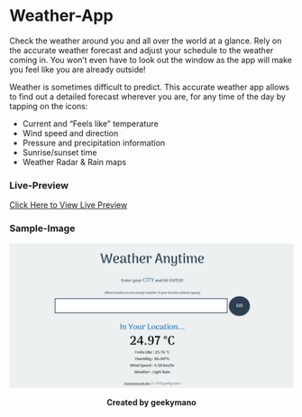 # Weather-App
Check the weather around you and all over the world at a glance.
Rely on the accurate weather forecast and adjust your schedule to the weather coming in. You won’t even have to look out the window as the app will make you feel like you are already outside!

Weather is sometimes difficult to predict. This accurate weather app allows to find out a detailed forecast wherever you are, for any time of the day by tapping on the icons:
- Current and “Feels like” temperature
- Wind speed and direction
- Pressure and precipitation information 
- Sunrise/sunset time
- Weather Radar & Rain maps

### Live-Preview
[Click Here to View Live Preview](https://amanovishnu.github.io/Weather-App/index.html)

### Sample-Image
![Homepage](Snapshots/SnapshotOne.png)

<p align="center"><b>Created by geekymano</b></p>
